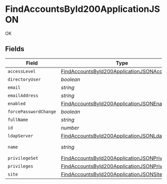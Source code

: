 # FindAccountsById200ApplicationJSON

OK


## Fields

| Field                                                                                                                       | Type                                                                                                                        | Required                                                                                                                    | Description                                                                                                                 | Example                                                                                                                     |
| --------------------------------------------------------------------------------------------------------------------------- | --------------------------------------------------------------------------------------------------------------------------- | --------------------------------------------------------------------------------------------------------------------------- | --------------------------------------------------------------------------------------------------------------------------- | --------------------------------------------------------------------------------------------------------------------------- |
| `accessLevel`                                                                                                               | [FindAccountsById200ApplicationJSONAccessLevel](../../models/operations/findaccountsbyid200applicationjsonaccesslevel.md)   | :heavy_minus_sign:                                                                                                          | N/A                                                                                                                         |                                                                                                                             |
| `directoryUser`                                                                                                             | *boolean*                                                                                                                   | :heavy_minus_sign:                                                                                                          | N/A                                                                                                                         |                                                                                                                             |
| `email`                                                                                                                     | *string*                                                                                                                    | :heavy_minus_sign:                                                                                                          | N/A                                                                                                                         | john.smith@company.com                                                                                                      |
| `emailAddress`                                                                                                              | *string*                                                                                                                    | :heavy_minus_sign:                                                                                                          | N/A                                                                                                                         | john.smith@company.com                                                                                                      |
| `enabled`                                                                                                                   | [FindAccountsById200ApplicationJSONEnabled](../../models/operations/findaccountsbyid200applicationjsonenabled.md)           | :heavy_minus_sign:                                                                                                          | N/A                                                                                                                         |                                                                                                                             |
| `forcePasswordChange`                                                                                                       | *boolean*                                                                                                                   | :heavy_minus_sign:                                                                                                          | N/A                                                                                                                         |                                                                                                                             |
| `fullName`                                                                                                                  | *string*                                                                                                                    | :heavy_minus_sign:                                                                                                          | N/A                                                                                                                         | John Smith                                                                                                                  |
| `id`                                                                                                                        | *number*                                                                                                                    | :heavy_minus_sign:                                                                                                          | N/A                                                                                                                         | 1                                                                                                                           |
| `ldapServer`                                                                                                                | [FindAccountsById200ApplicationJSONLdapServer](../../models/operations/findaccountsbyid200applicationjsonldapserver.md)     | :heavy_minus_sign:                                                                                                          | N/A                                                                                                                         |                                                                                                                             |
| `name`                                                                                                                      | *string*                                                                                                                    | :heavy_check_mark:                                                                                                          | Name of the account                                                                                                         | John Smith                                                                                                                  |
| `privilegeSet`                                                                                                              | [FindAccountsById200ApplicationJSONPrivilegeSet](../../models/operations/findaccountsbyid200applicationjsonprivilegeset.md) | :heavy_minus_sign:                                                                                                          | N/A                                                                                                                         |                                                                                                                             |
| `privileges`                                                                                                                | [FindAccountsById200ApplicationJSONPrivileges](../../models/operations/findaccountsbyid200applicationjsonprivileges.md)     | :heavy_minus_sign:                                                                                                          | N/A                                                                                                                         |                                                                                                                             |
| `site`                                                                                                                      | [FindAccountsById200ApplicationJSONSite](../../models/operations/findaccountsbyid200applicationjsonsite.md)                 | :heavy_minus_sign:                                                                                                          | N/A                                                                                                                         |                                                                                                                             |
